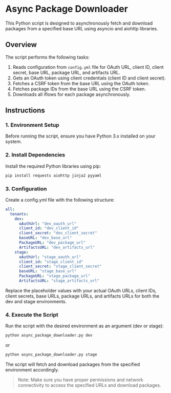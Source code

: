# Async Package Downloader

This Python script is designed to asynchronously fetch and download packages from a specified base URL using asyncio and aiohttp libraries.

## Overview

The script performs the following tasks:
1. Reads configuration from `config.yml` file for OAuth URL, client ID, client secret, base URL, package URL, and artifacts URL.
2. Gets an OAuth token using client credentials (client ID and client secret).
3. Fetches a CSRF token from the base URL using the OAuth token.
4. Fetches package IDs from the base URL using the CSRF token.
5. Downloads all iflows for each package asynchronously.

## Instructions

### 1. Environment Setup

Before running the script, ensure you have Python 3.x installed on your system.

### 2. Install Dependencies

Install the required Python libraries using pip:
```bash
pip install requests aiohttp jinja2 pyyaml
```

### 3. Configuration
Create a config.yml file with the following structure:

```yaml
all:
  tenants:
    dev:
      oAuthUrl: "dev_oauth_url"
      client_id: "dev_client_id"
      client_secret: "dev_client_secret"
      baseURL: "dev_base_url"
      PackageURL: "dev_package_url"
      ArtifactsURL: "dev_artifacts_url"
    stage:
      oAuthUrl: "stage_oauth_url"
      client_id: "stage_client_id"
      client_secret: "stage_client_secret"
      baseURL: "stage_base_url"
      PackageURL: "stage_package_url"
      ArtifactsURL: "stage_artifacts_url"
```
Replace the placeholder values with your actual OAuth URLs, client IDs, client secrets, base URLs, package URLs, and artifacts URLs for both the dev and stage environments.

### 4. Execute the Script
Run the script with the desired environment as an argument (dev or stage):

```bash
python async_package_downloader.py dev
```
or
```bash
python async_package_downloader.py stage
```
The script will fetch and download packages from the specified environment accordingly.

> Note: Make sure you have proper permissions and network connectivity to access the specified URLs and download packages.







